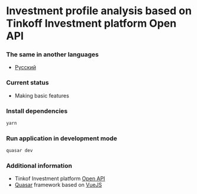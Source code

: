 # Investment profile analysis based on Tinkoff Investment platform Open API

### The same in another languages

* [Русский](README.RU.md)

### Current status

* Making basic features
### Install dependencies
```bash
yarn
```

### Run application in development mode
```bash
quasar dev
```

### Additional information

* Tinkof Investment platform [Open API](https://tinkoffcreditsystems.github.io/invest-openapi/)
* [Quasar](https://quasar.dev/) framework based on [VueJS](https://v3.vuejs.org/)
